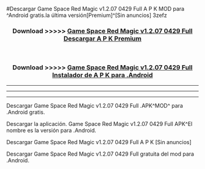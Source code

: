 #Descargar Game Space Red Magic v1.2.07 0429 Full  A P K MOD para ^Android gratis.la última versión[Premium]^[Sin anuncios] 3zefz



<div align="center">
<h3>Download >>>>> <a href="https://es-web.web.app/?es= Game Space Red Magic v1.2.07 0429 Full ">Game Space Red Magic v1.2.07 0429 Full  Descargar A P K Premium</a></h3><br>

<h3>Download >>>>> <a href="https://es-web.web.app/?es= Game Space Red Magic v1.2.07 0429 Full ">Game Space Red Magic v1.2.07 0429 Full  Instalador de A P K para .Android</a></h3>
</div>


----------------------------------------------------------

----------------------------------------------------------

----------------------------------------------------------

Descargar Game Space Red Magic v1.2.07 0429 Full  .APK^MOD^ para .Android gratis.

Descargar la aplicación. Game Space Red Magic v1.2.07 0429 Full  APK^El nombre es la versión para .Android.

Descargar Game Space Red Magic v1.2.07 0429 Full  A P K [Sin anuncios]

Descargar Game Space Red Magic v1.2.07 0429 Full  gratuita del mod para .Android.